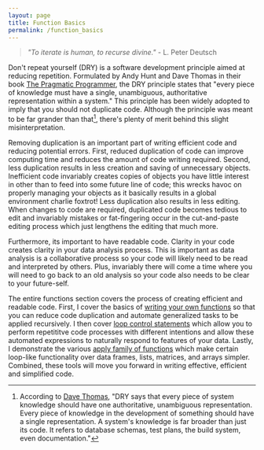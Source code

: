 ```yaml
---
layout: page
title: Function Basics
permalink: /function_basics
---
```


> *"To iterate is human, to recurse divine."* - L. Peter Deutsch

Don't repeat yourself (DRY) is a software development principle aimed at reducing repetition. Formulated by Andy Hunt and Dave Thomas in their book [The Pragmatic Programmer](http://www.amazon.com/Pragmatic-Programmer-Journeyman-Master/dp/020161622X/ref=sr_1_1?s=books&ie=UTF8&qid=1456066112&sr=1-1&keywords=the+pragmatic+programmer), the DRY principle states that "every piece of knowledge must have a single, unambiguous, authoritative representation within a system." This principle has been widely adopted to imply that you should not duplicate code.  Although the principle was meant to be far grander than that[^dave_thomas], there's plenty of merit behind this slight misinterpretation.  

Removing duplication is an important part of writing efficient code and reducing potential errors. First, reduced duplication of code can improve computing time and reduces the amount of code writing required. Second, less duplication results in less creation and saving of unnecessary objects. Inefficient code invariably creates copies of objects you have little interest in other than to feed into some future line of code; this wrecks havoc on properly managing your objects as it basically results in a global environment charlie foxtrot!  Less duplication also results in less editing. When changes to code are required, duplicated code becomes tedious to edit and invariably mistakes or fat-fingering occur in the cut-and-paste editing process which just lengthens the editing that much more. 

Furthermore, its important to have readable code. Clarity in your code creates clarity in your data analysis process. This is important as data analysis is a collaborative process so your code will likely need to be read and interpreted by others.  Plus, invariably there will come a time where you will need to go back to an old analysis so your code also needs to be clear to your future-self.  

The entire functions section covers the process of creating efficient and readable code. First, I cover the basics of [writing your own functions](http://afit-r.github.io/functions) so that you can reduce code duplication and automate generalized tasks to be applied recursively. I then cover [loop control statements](http://afit-r.github.io/control_statements) which allow you to perform repetititve code processes with different intentions and allow these automated expressions to naturally respond to features of your data.  Lastly, I demonstrate the various [apply family of functions](http://afit-r.github.io/apply_family) which make certain loop-like functionality over data frames, lists, matrices, and arrays simpler.  Combined, these tools will move you forward in writing effective, efficient and simplified code.






[^dave_thomas]: According to [Dave Thomas](http://www.artima.com/intv/dry.html), "DRY says that every piece of system knowledge should have one authoritative, unambiguous representation. Every piece of knowledge in the development of something should have a single representation. A system's knowledge is far broader than just its code. It refers to database schemas, test plans, the build system, even documentation."
